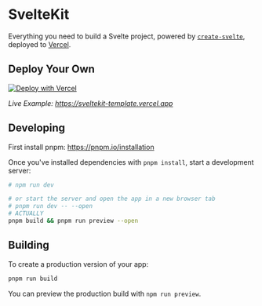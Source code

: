 # SvelteKit

Everything you need to build a Svelte project, powered by [`create-svelte`](https://github.com/sveltejs/kit/tree/master/packages/create-svelte), deployed to [Vercel](https://vercel.com).

## Deploy Your Own

[![Deploy with Vercel](https://vercel.com/button)](https://vercel.com/new/clone?repository-url=https%3A%2F%2Fgithub.com%2Fvercel%2Fvercel%2Ftree%2Fmain%2Fexamples%2Fsveltekit&project-name=sveltekit-vercel&repository-name=sveltekit-vercel&demo-title=SvelteKit%20%2B%20Vercel&demo-description=A%20SvelteKit%20app%20optimized%20Edge-first.&demo-url=https%3A%2F%2Fsveltekit-template.vercel.app%2F)

_Live Example: https://sveltekit-template.vercel.app_

## Developing

First install pnpm: https://pnpm.io/installation

Once you've installed dependencies with `pnpm install`, start a development server:

```bash
# npm run dev

# or start the server and open the app in a new browser tab
# pnpm run dev -- --open
# ACTUALLY
pnpm build && pnpm run preview --open
```

## Building

To create a production version of your app:

```bash
pnpm run build
```

You can preview the production build with `npm run preview`.
